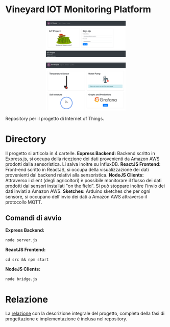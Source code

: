 # Vineyard IOT Monitoring Platform

<p align="center">
<img src="https://github.com/flamel13/VineyardIOT/blob/master/screenshots/homepage.png" width="250">
</p>

<p align="center">
<img src="https://github.com/flamel13/VineyardIOT/blob/master/screenshots/sensorspage.png" width="250">
</p>

Repository per il progetto di Internet of Things.

# Directory

Il progetto si articola in 4 cartelle.
**Express Backend:** Backend scritto in Express.js, si occupa della ricezione dei dati provenienti da Amazon AWS prodotti dalla sensoristica. Li salva inoltre su InfluxDB.
**ReactJS Frontend:** Front-end scritto in ReactJS, si occupa della visualizzazione dei dati provenienti dal backend relativi alla sensoristica.
**NodeJS Clients:** Attraverso i client (degli agricoltori) è possibile monitorare il flusso dei dati prodotti dai sensori installati "on the field". Si può stoppare inoltre l'invio dei dati inviati a Amazon AWS.
**Sketches:** Arduino sketches che per ogni sensore, si occupano dell'invio dei dati a Amazon AWS attraverso il protocollo MQTT.

## Comandi di avvio

**Express Backend:**
```
node server.js
```
**ReactJS Frontend:**
```
cd src && npm start
```
**NodeJS Clients:**
```
node bridge.js
```

# Relazione

La [relazione](https://github.com/flamel13/VineyardIOT/blob/master/Relazione_Finale_IOT.pdf) con la descrizione integrale del progetto, completa della fasi di progettazione e implementazione è inclusa nel repository.
